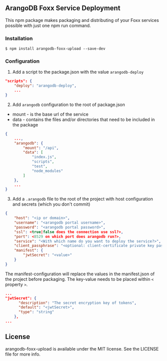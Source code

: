 
## ArangoDB Foxx Service Deployment

This npm package makes packaging and distributing of your Foxx services possible with just one npm run command.

### Installation

```
$ npm install arangodb-foxx-upload --save-dev
```

### Configuration

1. Add a script to the package.json with the value `arangodb-deploy`

```json
"scripts": {
    "deploy": "arangodb-deploy",
    ...
}
```

2. Add `arangodb` configuration to the root of package.json
* mount - is the base url of the service
* data - contains the files and/or directories that need to be included in the package

```json
{
    ...,
    "arangodb": {
        "mount": "/api",
        "data": [
            "index.js",
            "scripts",
            "test",
            "node_modules"
        ]
    },
    ...
}
```

3. Add a `.arangodb` file to the root of the project with host configuration and secrets (which you don't commit)

```json
{
    "host": "<ip or domain>",
    "username": "<arangodb portal username>",
    "password": "<arangodb portal password>",
    "ssl": <true|false does the connection use ssl?>,
    "port": <8529 on which port does arangodb run?>,
    "service": "<With which name do you want to deploy the service?>",
    "client_passphrase": "<optional: client-certificate private key passphrase",
    "manifest": {
        "jwtSecret": "<value>"
    }
}
```
The manifest-configuration will replace the values in the manifest.json of the project before packaging.
The key-value needs to be placed within `<` property `>`.

```json
...
"jwtSecret": {
      "description": "The secret encryption key of tokens",
      "default": "<jwtSecret>",
      "type": "string"
    },
...
```

## License

arangodb-foxx-upload is available under the MIT license. See the LICENSE file for more info.
